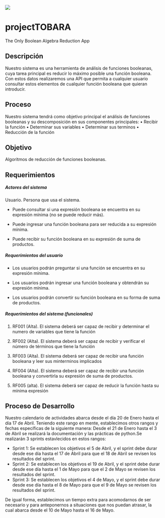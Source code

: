 ![](https://github.com/MiguelRAvila/projectTOBARA/blob/master/images/logo.svg)

# projectTOBARA

The Only Boolean Algebra Reduction App

## Descripción

Nuestro sistema es una herramienta de análisis de funciones booleanas, cuya tarea principal es reducir lo máximo posible una función booleana.
Con estos datos realizaremos una API que permita a cualquier usuario consultar estos elementos de cualquier función booleana que quieran introducir.

## Proceso

Nuestro sistema tendrá como objetivo principal el análisis de funciones booleanas y su descomposición en sus componentes principales:
    • Recibir la función
    • Determinar sus variables 
    • Determinar sus terminos
    • Reducción de la función

## Objetivo

Algoritmos de reducción de funciones booleanas. 

## Requerimientos

##### Actores del sistema

Usuario. Persona que usa el sistema.

- Puede consultar si una expresión booleana se encuentra en su expresión mínima (no se puede reducir más).

- Puede ingresar una función booleana para ser reducida a su expresión mínima.

- Puede recibir su función booleana en su expresión de suma de productos.

##### Requerimientos del usuario

- Los usuarios podrán preguntar si una función se encuentra en su expresión mínima.

- Los usuarios podrán ingresar una función booleana y obtendrán su expresión mínima.

- Los usuarios podrán convertir su función booleana en su forma de suma de productos.

##### Requerimientos del sistema (funcionales)

1. RF001 (Alta). El sistema deberá ser capaz de recibir y determinar el numero de variables que tiene la función

2. RF002 (Alta). El sistema deberá ser capaz de recibir y verificar el número de términos que tiene la función

3. RF003 (Alta). El sistema deberá ser capaz de recibir una función booleana y leer sus minterminos implicados

4. RF004 (Alta). El sistema deberá ser capaz de recibir una función booleana y convertirla su expresión de suma de productos.

5. RF005 (alta). El sistema deberá ser capaz de reducir la función hasta su mínima expresión

## Proceso de Desarrollo

Nuestro calendario de actividades abarca desde el día 20 de Enero hasta el día 17 de Abril.
Teniendo este rango en mente, establecimos otros rangos y fechas específicas de la siguiente manera:
Desde el 21 de Enero hasta el 3 de Abril se realizará la documentación y las prácticas de python.Se realizarán 3 sprints estavlecidos en estos rangos:

- Sprint 1: Se establecen los objetivos el 5 de Abril, y el sprint debe durar desde ese día hasta el 17 de Abril para que el 18 de Abril se revisen los resultados del sprint.
- Sprint 2: Se establecen los objetivos el 19 de Abril, y el sprint debe durar desde ese día hasta el 1 de Mayo para que el 2 de Mayo se revisen los resultados del sprint.
- Sprint 3: Se establecen los objetivos el 4 de Mayo, y el sprint debe durar desde ese día hasta el 8 de Mayo para que el 9 de Mayo se revisen los resultados del sprint.

De igual forma, establecimos un tiempo extra para acomodarnos de ser necesario y para anteponernos a situaciones que nos puedan atrasar, la cual abarca desde el 10 de Mayo hasta el 16 de Mayo.
